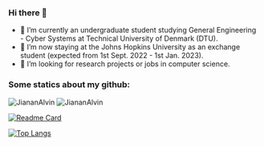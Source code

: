 ### Hi there 👋

<!--
**JiananAlvin/JiananAlvin** is a ✨ _special_ ✨ repository because its `README.md` (this file) appears on your GitHub profile.

Here are some ideas to get you started:

- 🔭 I’m currently working on ...
- 🌱 I’m currently learning ...
- 👯 I’m looking to collaborate on ...
- 🤔 I’m looking for help with ...
- 💬 Ask me about ...
- 📫 How to reach me: ...
- 😄 Pronouns: ...
- ⚡ Fun fact: ...
-->

- 🔭 I’m currently an undergraduate student studying General Engineering - Cyber Systems at Technical University of Denmark (DTU).
- 🌱 I’m now staying at the Johns Hopkins University as an exchange student (expected from 1st Sept. 2022 - 1st Jan. 2023). 
- 💬 I’m looking for research projects or jobs in computer science.



### Some statics about my github:

![JiananAlvin](https://komarev.com/ghpvc/?username=JiananAlvin)
![JiananAlvin](https://visitor-badge.glitch.me/badge?page_id=JiananAlvin.profile)

[![Readme Card](https://github-readme-stats.vercel.app/api?username=JiananAlvin&show_icons=true&title_color=ffffff&icon_color=bb2acf&text_color=daf7dc&bg_color=151515)](https://github.com/JiananAlvin/github-readme-stats)

[![Top Langs](https://github-readme-stats.vercel.app/api/top-langs/?username=JiananAlvin&layout=compact&exclude_repo=JiananAlvin.github.io&title_color=ffffff&icon_color=bb2acf&text_color=daf7dc&bg_color=151515)](https://github.com/JiananAlvin/github-readme-stats)


